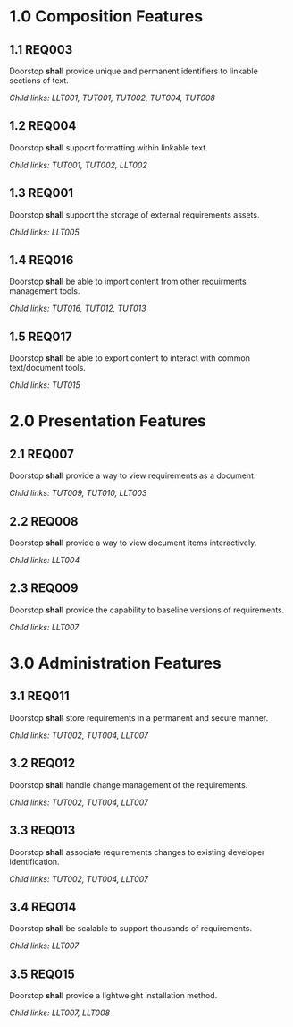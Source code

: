 # 1.0 **Composition Features**

## 1.1 REQ003

Doorstop **shall** provide unique and permanent identifiers to linkable sections of text.

*Child links: LLT001, TUT001, TUT002, TUT004, TUT008*

## 1.2 REQ004

Doorstop **shall** support formatting within linkable text.

*Child links: TUT001, TUT002, LLT002*

## 1.3 REQ001

Doorstop **shall** support the storage of external requirements assets.

*Child links: LLT005*

## 1.4 REQ016

Doorstop **shall** be able to import content from other requirments management tools.

*Child links: TUT016, TUT012, TUT013*

## 1.5 REQ017

Doorstop **shall** be able to export content to interact with common text/document tools.

*Child links: TUT015*

# 2.0 **Presentation Features**

## 2.1 REQ007

Doorstop **shall** provide a way to view requirements as a document.

*Child links: TUT009, TUT010, LLT003*

## 2.2 REQ008

Doorstop **shall** provide a way to view document items interactively.

*Child links: LLT004*

## 2.3 REQ009

Doorstop **shall** provide the capability to baseline versions of requirements.

*Child links: LLT007*

# 3.0 **Administration Features**

## 3.1 REQ011

Doorstop **shall** store requirements in a permanent and secure manner.

*Child links: TUT002, TUT004, LLT007*

## 3.2 REQ012

Doorstop **shall** handle change management of the requirements.

*Child links: TUT002, TUT004, LLT007*

## 3.3 REQ013

Doorstop **shall** associate requirements changes to existing developer identification.

*Child links: TUT002, TUT004, LLT007*

## 3.4 REQ014

Doorstop **shall** be scalable to support thousands of requirements.

*Child links: LLT007*

## 3.5 REQ015

Doorstop **shall** provide a lightweight installation method.

*Child links: LLT007, LLT008*

